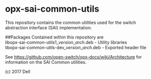 # opx-sai-common-utils
This repository contains the common utilities used for the switch abstraction interface (SAI) implementation.

##Packages
Contained within this repository are  
libopx-sai-common-utils1\_*version*\_*arch*.deb          - Utility libraries  
libopx-sai-common-utils-dev\_*version*\_*arch*.deb       - Exported header file  

See https://github.com/open-switch/opx-docs/wiki/Architecture for information on the SAI Common utilities.

(c) 2017 Dell
